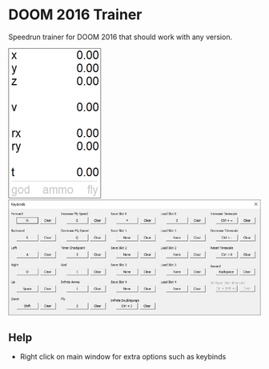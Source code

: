 # DOOM 2016 Trainer

Speedrun trainer for DOOM 2016 that should work with any version.

![Screenshot1](/Images/Screenshot1.jpg)
![Screenshot2](/Images/Screenshot2.jpg)

## Help

- Right click on main window for extra options such as keybinds